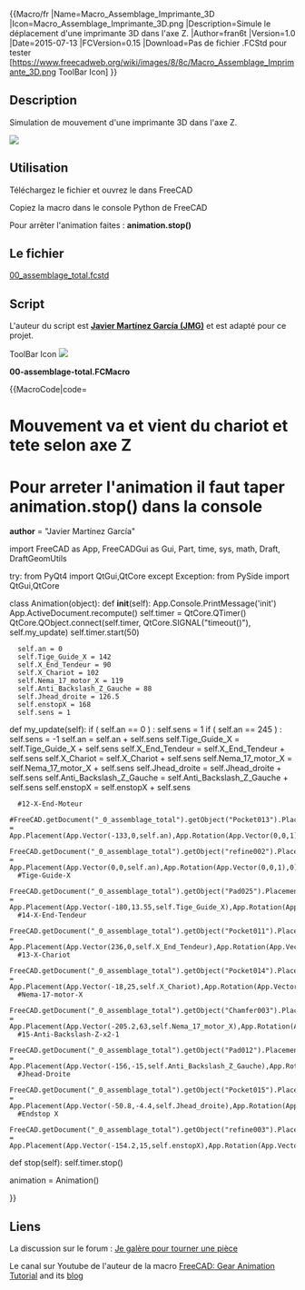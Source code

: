  {{Macro/fr
|Name=Macro_Assemblage_Imprimante_3D
|Icon=Macro_Assemblage_Imprimante_3D.png
|Description=Simule le déplacement d'une imprimante 3D dans l'axe Z.
|Author=fran6t
|Version=1.0
|Date=2015-07-13
|FCVersion=0.15
|Download=Pas de fichier .FCStd pour tester<br />[https://www.freecadweb.org/wiki/images/8/8c/Macro_Assemblage_Imprimante_3D.png ToolBar Icon]
}}

## Description

Simulation de mouvement d\'une imprimante 3D dans l\'axe Z.

![](images/Assemblage_Imprimante_3D.gif )

## Utilisation

Téléchargez le fichier et ouvrez le dans FreeCAD

Copiez la macro dans le console Python de FreeCAD

Pour arrêter l\'animation faites : **animation.stop()**

## Le fichier 

[00\_assemblage\_total.fcstd](http://blog.passion-tarn-et-garonne.info/public/3D/pb-avec-freecad/00-assemblage-total.fcstd)

## Script

L\'auteur du script est **[Javier Martínez García (JMG)](http://forum.freecadweb.org/memberlist.php?mode=viewprofile&u=2538)** et est adapté pour ce projet.

ToolBar Icon ![](images/Macro_Assemblage_Imprimante_3D.png )

**00-assemblage-total.FCMacro**


{{MacroCode|code=
# Mouvement va et vient du chariot et tete selon axe Z
#
# Pour arreter l'animation il faut taper animation.stop() dans la console

__author__ = "Javier Martínez García"

import FreeCAD as App, FreeCADGui as Gui, Part, time, sys, math, Draft, DraftGeomUtils

try:
    from PyQt4 import QtGui,QtCore
except Exception:
    from PySide import QtGui,QtCore

class Animation(object):
   def __init__(self):
      App.Console.PrintMessage('init')
      App.ActiveDocument.recompute()
      self.timer = QtCore.QTimer()
      QtCore.QObject.connect(self.timer, QtCore.SIGNAL("timeout()"), self.my_update)
      self.timer.start(50)

      self.an = 0
      self.Tige_Guide_X = 142
      self.X_End_Tendeur = 90
      self.X_Chariot = 102
      self.Nema_17_motor_X = 119
      self.Anti_Backslash_Z_Gauche = 88
      self.Jhead_droite = 126.5
      self.enstopX = 168
      self.sens = 1

   def my_update(self):
      if ( self.an == 0 ) :
         self.sens = 1
      if ( self.an == 245 ) :
         self.sens = -1
      self.an = self.an + self.sens
      self.Tige_Guide_X = self.Tige_Guide_X + self.sens
      self.X_End_Tendeur = self.X_End_Tendeur + self.sens
      self.X_Chariot = self.X_Chariot + self.sens
      self.Nema_17_motor_X = self.Nema_17_motor_X + self.sens
      self.Jhead_droite = self.Jhead_droite + self.sens
      self.Anti_Backslash_Z_Gauche = self.Anti_Backslash_Z_Gauche + self.sens
      self.enstopX = self.enstopX + self.sens

      #12-X-End-Moteur
      #FreeCAD.getDocument("_0_assemblage_total").getObject("Pocket013").Placement = App.Placement(App.Vector(-133,0,self.an),App.Rotation(App.Vector(0,0,1),0))
      FreeCAD.getDocument("_0_assemblage_total").getObject("refine002").Placement = App.Placement(App.Vector(0,0,self.an),App.Rotation(App.Vector(0,0,1),0))      
      #Tige-Guide-X      
      FreeCAD.getDocument("_0_assemblage_total").getObject("Pad025").Placement = App.Placement(App.Vector(-180,13.55,self.Tige_Guide_X),App.Rotation(App.Vector(0.57735,0.57735,0.57735),120))
      #14-X-End-Tendeur      
      FreeCAD.getDocument("_0_assemblage_total").getObject("Pocket011").Placement = App.Placement(App.Vector(236,0,self.X_End_Tendeur),App.Rotation(App.Vector(0,0,1),0))
      #13-X-Chariot
      FreeCAD.getDocument("_0_assemblage_total").getObject("Pocket014").Placement = App.Placement(App.Vector(-18,25,self.X_Chariot),App.Rotation(App.Vector(1,0,0),90))
      #Nema-17-motor-X
      FreeCAD.getDocument("_0_assemblage_total").getObject("Chamfer003").Placement = App.Placement(App.Vector(-205.2,63,self.Nema_17_motor_X),App.Rotation(App.Vector(1,0,0),90))
      #15-Anti-Backslash-Z-x2-1
      FreeCAD.getDocument("_0_assemblage_total").getObject("Pad012").Placement = App.Placement(App.Vector(-156,-15,self.Anti_Backslash_Z_Gauche),App.Rotation(App.Vector(0.999985,0.00555547,0),180))
      #Jhead-Droite
      FreeCAD.getDocument("_0_assemblage_total").getObject("Pocket015").Placement = App.Placement(App.Vector(-50.8,-4.4,self.Jhead_droite),App.Rotation(App.Vector(0,0,1),0))
      #Endstop X
      FreeCAD.getDocument("_0_assemblage_total").getObject("refine003").Placement = App.Placement(App.Vector(-154.2,15,self.enstopX),App.Rotation(App.Vector(0.57735,0.57735,-0.57735),120))
   def stop(self):
      self.timer.stop()     

animation = Animation()

}}

## Liens

La discussion sur le forum : [Je galère pour tourner une pièce](http://forum.freecadweb.org/viewtopic.php?f=12&t=11782)

Le canal sur Youtube de l\'auteur de la macro [FreeCAD: Gear Animation Tutorial](https://www.youtube.com/watch?v=KynMmsLJXV0) and its [blog](http://linuxforanengineer.blogspot.com.es/p/me.html) 
